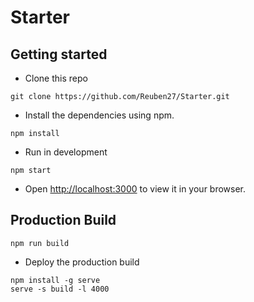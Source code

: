 # Starter

## Getting started

- Clone this repo
```
git clone https://github.com/Reuben27/Starter.git
```

- Install the dependencies using npm.
```
npm install
```

- Run in development
```
npm start
```

- Open [http://localhost:3000](http://localhost:3000) to view it in your browser.


## Production Build

```
npm run build
```

- Deploy the production build
```
npm install -g serve
serve -s build -l 4000
```